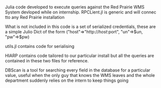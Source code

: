 Julia code developed to execute queries against the Red Prairie WMS System devloped while on internship.
RPCLient.jl is generic and will connec tto any Red Prairie installation

What is not included in this code is a set of serialized credentials, these are a simple Julio Dict of the form
("host"=>"http://$host:$port", "un"=>$un, "pw"=>$pw)

utils.jl contains code for serialising

HIARP contains code tailored to our particular install but all the queries are contained in these two files for reference.

DBScan is a tool for searching every field in the database for a particular value,
useful when the only guy that knows the WMS leaves and the whole department suddenly relies on the intern to keep things going


